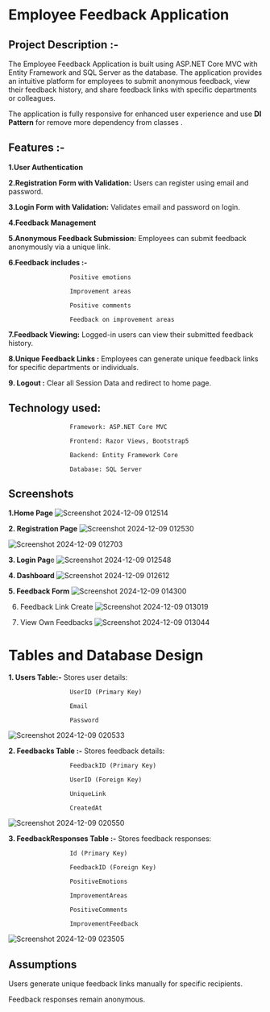 # Employee Feedback Application
## Project Description :-

The Employee Feedback Application is built using ASP.NET Core MVC with Entity Framework and SQL Server as the database. 
The application provides an intuitive platform for employees to submit anonymous feedback, view their feedback history, and share feedback links with specific departments or colleagues.


The application is fully responsive for enhanced user experience and use **DI Pattern** for remove more dependency from classes .


## Features :-

**1.User Authentication**

**2.Registration Form with Validation:** Users can register using email and password.

**3.Login Form with Validation:** Validates email and password on login.

**4.Feedback Management**

**5.Anonymous Feedback Submission:**
Employees can submit feedback anonymously via a unique link.

**6.Feedback includes :-**

                     Positive emotions

                     Improvement areas

                     Positive comments

                     Feedback on improvement areas

**7.Feedback Viewing:**
Logged-in users can view their submitted feedback history.

**8.Unique Feedback Links :**
Employees can generate unique feedback links for specific departments or individuals.

**9. Logout :** Clear all Session Data and redirect to home page.

## Technology used:

                     Framework: ASP.NET Core MVC

                     Frontend: Razor Views, Bootstrap5

                     Backend: Entity Framework Core

                     Database: SQL Server


## Screenshots
**1.Home Page**
![Screenshot 2024-12-09 012514](https://github.com/user-attachments/assets/d5b0a93d-2670-45db-858f-99f592e7c58f)


**2. Registration Page**
![Screenshot 2024-12-09 012530](https://github.com/user-attachments/assets/e5061237-f272-456e-b538-a1c503cb6bf9)

![Screenshot 2024-12-09 012703](https://github.com/user-attachments/assets/20806132-2826-4bc0-ab96-3b62ce9973d4)


**3. Login Pag**e
![Screenshot 2024-12-09 012548](https://github.com/user-attachments/assets/dc4e425c-73d8-4655-bc4f-f6beeffad66c)


**4. Dashboard**
![Screenshot 2024-12-09 012612](https://github.com/user-attachments/assets/58d486be-c63a-4c86-a356-215a3a4ddb97)


**5. Feedback Form**
![Screenshot 2024-12-09 014300](https://github.com/user-attachments/assets/97ea7e9a-31c4-466a-91cc-e94322a8865e)

6. Feedback Link Create
   ![Screenshot 2024-12-09 013019](https://github.com/user-attachments/assets/ac253393-14cc-44dc-b748-4e86bb258b2c)

7. View Own Feedbacks
   ![Screenshot 2024-12-09 013044](https://github.com/user-attachments/assets/44949d9c-7ea0-4196-bbd2-70acf6f89fce)


# Tables and Database Design

**1. Users Table:-**
Stores user details:

                     UserID (Primary Key)

                     Email

                     Password
![Screenshot 2024-12-09 020533](https://github.com/user-attachments/assets/23ccddd7-2dec-4da6-9d4f-946986543d05)


**2. Feedbacks Table :-**
Stores feedback details:

                     FeedbackID (Primary Key)

                     UserID (Foreign Key)

                     UniqueLink

                     CreatedAt
![Screenshot 2024-12-09 020550](https://github.com/user-attachments/assets/d75e6986-c5c1-4516-975d-fe0085fd4ac6)


**3. FeedbackResponses Table :-**
Stores feedback responses:

                     Id (Primary Key)

                     FeedbackID (Foreign Key)

                     PositiveEmotions

                     ImprovementAreas

                     PositiveComments

                     ImprovementFeedback
![Screenshot 2024-12-09 023505](https://github.com/user-attachments/assets/5b713651-52e1-4b4b-ae8c-5b455adeb04d)


## Assumptions

Users generate unique feedback links manually for specific recipients.

Feedback responses remain anonymous.


